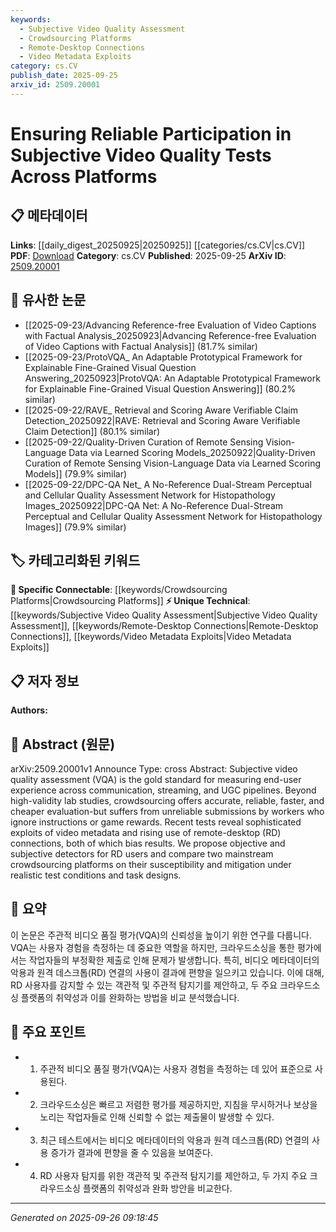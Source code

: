 ```yaml
---
keywords:
  - Subjective Video Quality Assessment
  - Crowdsourcing Platforms
  - Remote-Desktop Connections
  - Video Metadata Exploits
category: cs.CV
publish_date: 2025-09-25
arxiv_id: 2509.20001
---
```


<!-- KEYWORD_LINKING_METADATA:
{
  "processed_timestamp": "2025-09-26T09:18:45.498415",
  "vocabulary_version": "1.0",
  "selected_keywords": [
    "Subjective Video Quality Assessment",
    "Crowdsourcing Platforms",
    "Remote-Desktop Connections",
    "Video Metadata Exploits"
  ],
  "rejected_keywords": [],
  "similarity_scores": {
    "Subjective Video Quality Assessment": 0.78,
    "Crowdsourcing Platforms": 0.8,
    "Remote-Desktop Connections": 0.75,
    "Video Metadata Exploits": 0.72
  },
  "extraction_method": "AI_prompt_based",
  "budget_applied": true,
  "candidates_json": {
    "candidates": [
      {
        "surface": "Subjective Video Quality Assessment",
        "canonical": "Subjective Video Quality Assessment",
        "aliases": [
          "VQA"
        ],
        "category": "unique_technical",
        "rationale": "This is a specific method central to the paper's focus, offering unique insights into video quality evaluation.",
        "novelty_score": 0.75,
        "connectivity_score": 0.68,
        "specificity_score": 0.85,
        "link_intent_score": 0.78
      },
      {
        "surface": "Crowdsourcing Platforms",
        "canonical": "Crowdsourcing Platforms",
        "aliases": [
          "Crowdsourcing"
        ],
        "category": "specific_connectable",
        "rationale": "Crowdsourcing is a key method discussed in the paper, relevant to studies on distributed data collection.",
        "novelty_score": 0.55,
        "connectivity_score": 0.82,
        "specificity_score": 0.7,
        "link_intent_score": 0.8
      },
      {
        "surface": "Remote-Desktop Connections",
        "canonical": "Remote-Desktop Connections",
        "aliases": [
          "RD Connections"
        ],
        "category": "unique_technical",
        "rationale": "This term highlights a specific technical challenge in the context of video quality testing.",
        "novelty_score": 0.7,
        "connectivity_score": 0.6,
        "specificity_score": 0.78,
        "link_intent_score": 0.75
      },
      {
        "surface": "Video Metadata Exploits",
        "canonical": "Video Metadata Exploits",
        "aliases": [
          "Metadata Exploits"
        ],
        "category": "unique_technical",
        "rationale": "This term identifies a specific issue affecting the reliability of video quality assessments.",
        "novelty_score": 0.65,
        "connectivity_score": 0.55,
        "specificity_score": 0.8,
        "link_intent_score": 0.72
      }
    ],
    "ban_list_suggestions": [
      "method",
      "experiment",
      "performance"
    ]
  },
  "decisions": [
    {
      "candidate_surface": "Subjective Video Quality Assessment",
      "resolved_canonical": "Subjective Video Quality Assessment",
      "decision": "linked",
      "scores": {
        "novelty": 0.75,
        "connectivity": 0.68,
        "specificity": 0.85,
        "link_intent": 0.78
      }
    },
    {
      "candidate_surface": "Crowdsourcing Platforms",
      "resolved_canonical": "Crowdsourcing Platforms",
      "decision": "linked",
      "scores": {
        "novelty": 0.55,
        "connectivity": 0.82,
        "specificity": 0.7,
        "link_intent": 0.8
      }
    },
    {
      "candidate_surface": "Remote-Desktop Connections",
      "resolved_canonical": "Remote-Desktop Connections",
      "decision": "linked",
      "scores": {
        "novelty": 0.7,
        "connectivity": 0.6,
        "specificity": 0.78,
        "link_intent": 0.75
      }
    },
    {
      "candidate_surface": "Video Metadata Exploits",
      "resolved_canonical": "Video Metadata Exploits",
      "decision": "linked",
      "scores": {
        "novelty": 0.65,
        "connectivity": 0.55,
        "specificity": 0.8,
        "link_intent": 0.72
      }
    }
  ]
}
-->

# Ensuring Reliable Participation in Subjective Video Quality Tests Across Platforms

## 📋 메타데이터

**Links**: [[daily_digest_20250925|20250925]] [[categories/cs.CV|cs.CV]]
**PDF**: [Download](https://arxiv.org/pdf/2509.20001.pdf)
**Category**: cs.CV
**Published**: 2025-09-25
**ArXiv ID**: [2509.20001](https://arxiv.org/abs/2509.20001)

## 🔗 유사한 논문
- [[2025-09-23/Advancing Reference-free Evaluation of Video Captions with Factual Analysis_20250923|Advancing Reference-free Evaluation of Video Captions with Factual Analysis]] (81.7% similar)
- [[2025-09-23/ProtoVQA_ An Adaptable Prototypical Framework for Explainable Fine-Grained Visual Question Answering_20250923|ProtoVQA: An Adaptable Prototypical Framework for Explainable Fine-Grained Visual Question Answering]] (80.2% similar)
- [[2025-09-22/RAVE_ Retrieval and Scoring Aware Verifiable Claim Detection_20250922|RAVE: Retrieval and Scoring Aware Verifiable Claim Detection]] (80.1% similar)
- [[2025-09-22/Quality-Driven Curation of Remote Sensing Vision-Language Data via Learned Scoring Models_20250922|Quality-Driven Curation of Remote Sensing Vision-Language Data via Learned Scoring Models]] (79.9% similar)
- [[2025-09-22/DPC-QA Net_ A No-Reference Dual-Stream Perceptual and Cellular Quality Assessment Network for Histopathology Images_20250922|DPC-QA Net: A No-Reference Dual-Stream Perceptual and Cellular Quality Assessment Network for Histopathology Images]] (79.9% similar)

## 🏷️ 카테고리화된 키워드
**🔗 Specific Connectable**: [[keywords/Crowdsourcing Platforms|Crowdsourcing Platforms]]
**⚡ Unique Technical**: [[keywords/Subjective Video Quality Assessment|Subjective Video Quality Assessment]], [[keywords/Remote-Desktop Connections|Remote-Desktop Connections]], [[keywords/Video Metadata Exploits|Video Metadata Exploits]]

## 📋 저자 정보

**Authors:** 

## 📄 Abstract (원문)

arXiv:2509.20001v1 Announce Type: cross 
Abstract: Subjective video quality assessment (VQA) is the gold standard for measuring end-user experience across communication, streaming, and UGC pipelines. Beyond high-validity lab studies, crowdsourcing offers accurate, reliable, faster, and cheaper evaluation-but suffers from unreliable submissions by workers who ignore instructions or game rewards. Recent tests reveal sophisticated exploits of video metadata and rising use of remote-desktop (RD) connections, both of which bias results. We propose objective and subjective detectors for RD users and compare two mainstream crowdsourcing platforms on their susceptibility and mitigation under realistic test conditions and task designs.

## 📝 요약

이 논문은 주관적 비디오 품질 평가(VQA)의 신뢰성을 높이기 위한 연구를 다룹니다. VQA는 사용자 경험을 측정하는 데 중요한 역할을 하지만, 크라우드소싱을 통한 평가에서는 작업자들의 부정확한 제출로 인해 문제가 발생합니다. 특히, 비디오 메타데이터의 악용과 원격 데스크톱(RD) 연결의 사용이 결과에 편향을 일으키고 있습니다. 이에 대해, RD 사용자를 감지할 수 있는 객관적 및 주관적 탐지기를 제안하고, 두 주요 크라우드소싱 플랫폼의 취약성과 이를 완화하는 방법을 비교 분석했습니다.

## 🎯 주요 포인트

- 1. 주관적 비디오 품질 평가(VQA)는 사용자 경험을 측정하는 데 있어 표준으로 사용된다.
- 2. 크라우드소싱은 빠르고 저렴한 평가를 제공하지만, 지침을 무시하거나 보상을 노리는 작업자들로 인해 신뢰할 수 없는 제출물이 발생할 수 있다.
- 3. 최근 테스트에서는 비디오 메타데이터의 악용과 원격 데스크톱(RD) 연결의 사용 증가가 결과에 편향을 줄 수 있음을 보여준다.
- 4. RD 사용자 탐지를 위한 객관적 및 주관적 탐지기를 제안하고, 두 가지 주요 크라우드소싱 플랫폼의 취약성과 완화 방안을 비교한다.


---

*Generated on 2025-09-26 09:18:45*